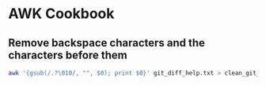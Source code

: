 # AWK Cookbook

## Remove backspace characters and the characters before them

```bash
awk '{gsub(/.?\010/, "", $0); print $0}' git_diff_help.txt > clean_git_diff.txt
```
